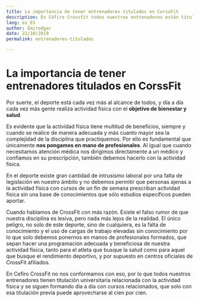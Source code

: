 ```yaml
---
title: La importancia de tener entrenadores titulados en CorssFit
description: En Céfiro Crossfit todos nuestros entrenadores están titulados para alcanzar los mejores resultados de la mejor forma posible.
lang: es_ES
author: Emirodgar
date: 22/10/2019
permalink: entrenadores-titulados

---
```


# La importancia de tener entrenadores titulados en CorssFit

Por suerte, el deporte está cada vez más al alcance de todos, y día a día cada vez más gente realiza actividad física con el **objetivo de bienestar y salud**.

Es evidente que la actividad física tiene multitud de beneficios, siempre y cuando se realice de manera adecuada y más cuanto mayor sea la complejidad de la disciplina que practiquemos. 
Por ello es fundamental que únicamente **nos pongamos en mano de profesionales**. Al igual que cuando necesitamos atención médica nos dirigimos directamente a un médico y confiamos en su prescripción, también debemos hacerlo con la actividad física.

En el deporte existe gran cantidad de intrusismo laboral por una falta de legislación en nuestro ámbito y no debemos permitir que personas ajenas a la actividad física con cursos de un fin de semana prescriban actividad física sin una base de conocimientos  que sólo estudios específicos pueden aportar.

Cuando hablamos de CrossFit con más razón. Existe el falso rumor de que nuestra disciplina es lesiva, pero nada más lejos de la realidad. El único peligro, no solo de este deporte, sino de cualquiera, es la falta de conocimiento y el uso de cargas de trabajo elevadas sin conocimiento por lo que solo debemos ponernos en manos de profesionales formados, que sepan hacer una programación adecuada y beneficiosa de nuestra actividad física, tanto para el atleta que busque la salud como para aquel que busque el rendimiento deportivo, y por supuesto en centros oficiales de CrossFit afiliados.

En Cefiro CrossFit no nos conformamos con eso, por lo que todos nuestros entrenadores tienen titulación universitaria relacionada con la actividad física y se siguen formando día a día con cursos relacionados, que solo con esa titulación previa puede aprovecharse al cien por cien.

<!--stackedit_data:
eyJoaXN0b3J5IjpbLTE0NzMzNjg4MzldfQ==
-->
